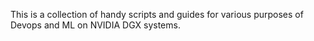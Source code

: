 This is a collection of handy scripts and guides for various purposes of Devops and ML on NVIDIA DGX systems.
